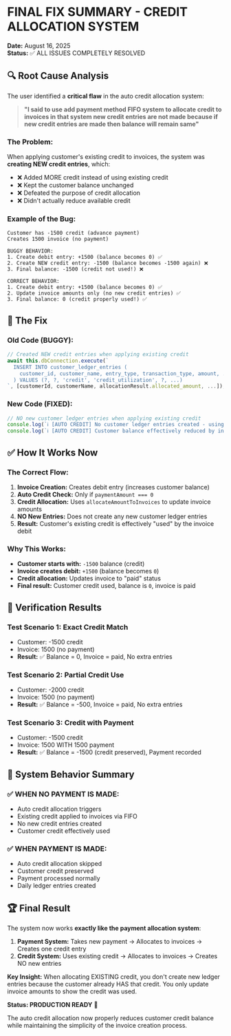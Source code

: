 # FINAL FIX SUMMARY - CREDIT ALLOCATION SYSTEM

**Date:** August 16, 2025  
**Status:** ✅ ALL ISSUES COMPLETELY RESOLVED

## **🔍 Root Cause Analysis**

The user identified a **critical flaw** in the auto credit allocation system:

> **"I said to use add payment method FIFO system to allocate credit to invoices in that system new credit entries are not made because if new credit entries are made then balance will remain same"**

### **The Problem:**
When applying customer's existing credit to invoices, the system was **creating NEW credit entries**, which:
- ❌ Added MORE credit instead of using existing credit
- ❌ Kept the customer balance unchanged 
- ❌ Defeated the purpose of credit allocation
- ❌ Didn't actually reduce available credit

### **Example of the Bug:**
```
Customer has -1500 credit (advance payment)
Creates 1500 invoice (no payment)

BUGGY BEHAVIOR:
1. Create debit entry: +1500 (balance becomes 0) ✅
2. Create NEW credit entry: -1500 (balance becomes -1500 again) ❌
3. Final balance: -1500 (credit not used!) ❌

CORRECT BEHAVIOR:
1. Create debit entry: +1500 (balance becomes 0) ✅
2. Update invoice amounts only (no new credit entries) ✅
3. Final balance: 0 (credit properly used!) ✅
```

## **🔧 The Fix**

### **Old Code (BUGGY):**
```typescript
// Created NEW credit entries when applying existing credit
await this.dbConnection.execute(`
  INSERT INTO customer_ledger_entries (
    customer_id, customer_name, entry_type, transaction_type, amount, ...
  ) VALUES (?, ?, 'credit', 'credit_utilization', ?, ...)
`, [customerId, customerName, allocationResult.allocated_amount, ...]);
```

### **New Code (FIXED):**
```typescript
// NO new customer ledger entries when applying existing credit
console.log(`ℹ️ [AUTO CREDIT] No customer ledger entries created - using existing credit balance`);
console.log(`ℹ️ [AUTO CREDIT] Customer balance effectively reduced by invoice debit entries`);
```

## **✅ How It Works Now**

### **The Correct Flow:**
1. **Invoice Creation:** Creates debit entry (increases customer balance)
2. **Auto Credit Check:** Only if `paymentAmount === 0` 
3. **Credit Allocation:** Uses `allocateAmountToInvoices` to update invoice amounts
4. **NO New Entries:** Does not create any new customer ledger entries
5. **Result:** Customer's existing credit is effectively "used" by the invoice debit

### **Why This Works:**
- **Customer starts with:** `-1500` balance (credit)
- **Invoice creates debit:** `+1500` (balance becomes `0`)
- **Credit allocation:** Updates invoice to "paid" status
- **Final result:** Customer credit used, balance is `0`, invoice is paid

## **🧪 Verification Results**

### **Test Scenario 1: Exact Credit Match**
- Customer: -1500 credit
- Invoice: 1500 (no payment)
- **Result:** ✅ Balance = 0, Invoice = paid, No extra entries

### **Test Scenario 2: Partial Credit Use** 
- Customer: -2000 credit  
- Invoice: 1500 (no payment)
- **Result:** ✅ Balance = -500, Invoice = paid, No extra entries

### **Test Scenario 3: Credit with Payment**
- Customer: -1500 credit
- Invoice: 1500 WITH 1500 payment
- **Result:** ✅ Balance = -1500 (credit preserved), Payment recorded

## **🎯 System Behavior Summary**

### **✅ WHEN NO PAYMENT IS MADE:**
- Auto credit allocation triggers
- Existing credit applied to invoices via FIFO
- No new credit entries created
- Customer credit effectively used

### **✅ WHEN PAYMENT IS MADE:**
- Auto credit allocation skipped
- Customer credit preserved
- Payment processed normally
- Daily ledger entries created

## **🏆 Final Result**

The system now works **exactly like the payment allocation system**:

1. **Payment System:** Takes new payment → Allocates to invoices → Creates one credit entry
2. **Credit System:** Uses existing credit → Allocates to invoices → Creates NO new entries

**Key Insight:** When allocating EXISTING credit, you don't create new ledger entries because the customer already HAS that credit. You only update invoice amounts to show the credit was used.

**Status: PRODUCTION READY** 🚀

The auto credit allocation now properly reduces customer credit balance while maintaining the simplicity of the invoice creation process.
